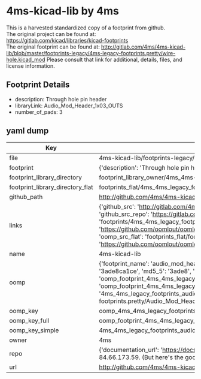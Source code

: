 # 4ms-kicad-lib by 4ms  
This is a harvested standardized copy of a footprint from github.  
The original project can be found at:  
https://gitlab.com/kicad/libraries/kicad-footprints  
The original footprint can be found at:
http://gitlab.com/4ms/4ms-kicad-lib/blob/master/footprints-legacy/4ms-legacy-footprints.pretty/wire-hole.kicad_mod
Please consult that link for additional, details, files, and license information.  
## Footprint Details
* description: Through hole pin header  
* libraryLink: Audio_Mod_Header_1x03_OUTS  
* number_of_pads: 3  
## yaml dump  
| Key | Value |  
| --- | --- |  
| file | 4ms-kicad-lib/footprints-legacy/4ms-legacy-footprints.pretty/Audio_Mod_Header_1x03_OUTS.kicad_mod |  
| footprint | {'description': 'Through hole pin header', 'libraryLink': 'Audio_Mod_Header_1x03_OUTS', 'number_of_pads': 3} |  
| footprint_library_directory | footprint_library_owner/4ms_4ms-kicad-lib |  
| footprint_library_directory_flat | footprints_flat/4ms_4ms_legacy_footprints_audio_mod_header_1x03_outs/working |  
| github_path | http://github.com/4ms/4ms-kicad-lib/blob/master/footprints-legacy/4ms-legacy-footprints.pretty/Audio_Mod_Header_1x03_OUTS.kicad_mod |  
| links | {'github_src': 'http://gitlab.com/4ms/4ms-kicad-lib/blob/master/footprints-legacy/4ms-legacy-footprints.pretty/wire-hole.kicad_mod', 'github_src_repo': 'https://gitlab.com/kicad/libraries/kicad-footprints', 'oomp_bot': 'footprints/4ms_4ms_legacy_footprints_audio_mod_header_1x03_outs/working', 'oomp_bot_github': 'https://github.com/oomlout/oomlout_oomp_footprint_bot/tree/main/footprints/4ms_4ms_legacy_footprints_audio_mod_header_1x03_outs/working', 'oomp_src_flat': 'footprints_flat/footprints_flat/4ms_4ms_legacy_footprints_audio_mod_header_1x03_outs/working', 'oomp_src_flat_github': 'https://github.com/oomlout/oomlout_oomp_footprint_src/tree/main/footprints_flat/4ms_4ms_legacy_footprints_audio_mod_header_1x03_outs/working'} |  
| name | 4ms-kicad-lib |  
| oomp | {'footprint_name': 'audio_mod_header_1x03_outs', 'library_name': '4ms_legacy_footprints', 'md5': '3ade8ca1cef500df123d466e4cf044df', 'md5_10': '3ade8ca1ce', 'md5_5': '3ade8', 'md5_6': '3ade8c', 'oomp_key': 'oomp_4ms_4ms_legacy_footprints_audio_mod_header_1x03_outs', 'oomp_key_extra': 'oomp_footprint_4ms_4ms_legacy_footprints_audio_mod_header_1x03_outs', 'oomp_key_full': 'oomp_footprint_4ms_4ms_legacy_footprints_audio_mod_header_1x03_outs_3ade8c', 'oomp_key_simple': '4ms_4ms_legacy_footprints_audio_mod_header_1x03_outs', 'original_filename': '4ms-kicad-lib/footprints-legacy/4ms-legacy-footprints.pretty/Audio_Mod_Header_1x03_OUTS.kicad_mod', 'owner_name': '4ms'} |  
| oomp_key | oomp_4ms_4ms_legacy_footprints_audio_mod_header_1x03_outs |  
| oomp_key_full | oomp_footprint_4ms_4ms_legacy_footprints_audio_mod_header_1x03_outs |  
| oomp_key_simple | 4ms_4ms_legacy_footprints_audio_mod_header_1x03_outs |  
| owner | 4ms |  
| repo | {'documentation_url': 'https://docs.github.com/rest/overview/resources-in-the-rest-api#rate-limiting', 'message': "API rate limit exceeded for 84.66.173.59. (But here's the good news: Authenticated requests get a higher rate limit. Check out the documentation for more details.)"} |  
| url | http://github.com/4ms/4ms-kicad-lib |  

